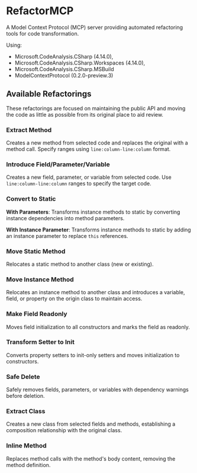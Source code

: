 # RefactorMCP

A Model Context Protocol (MCP) server providing automated refactoring tools for code transformation. 

Using:
- Microsoft.CodeAnalysis.CSharp (4.14.0), 
- Microsoft.CodeAnalysis.CSharp.Workspaces (4.14.0), 
- Microsoft.CodeAnalysis.CSharp.MSBuild
- ModelContextProtocol (0.2.0-preview.3)

## Available Refactorings

These refactorings are focused on maintaining the public API and moving the code as little as possible from its original place to aid review.

### Extract Method
Creates a new method from selected code and replaces the original with a method call. Specify ranges using `line:column-line:column` format.

### Introduce Field/Parameter/Variable
Creates a new field, parameter, or variable from selected code. Use `line:column-line:column` ranges to specify the target code.

### Convert to Static
**With Parameters**: Transforms instance methods to static by converting instance dependencies into method parameters.

**With Instance Parameter**: Transforms instance methods to static by adding an instance parameter to replace `this` references.

### Move Static Method
Relocates a static method to another class (new or existing).

### Move Instance Method
Relocates an instance method to another class and introduces a variable, field, or property on the origin class to maintain access.

### Make Field Readonly
Moves field initialization to all constructors and marks the field as readonly.

### Transform Setter to Init
Converts property setters to init-only setters and moves initialization to constructors.

### Safe Delete
Safely removes fields, parameters, or variables with dependency warnings before deletion.

### Extract Class
Creates a new class from selected fields and methods, establishing a composition relationship with the original class.

### Inline Method
Replaces method calls with the method's body content, removing the method definition.